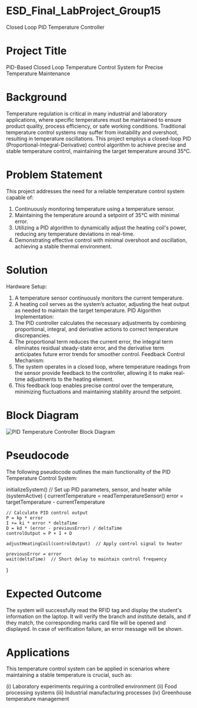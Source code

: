 # ESD_Final_LabProject_Group15
Closed Loop PID Temperature Controller

# Project Title 
PID-Based Closed Loop Temperature Control System for Precise Temperature Maintenance

# Background 
Temperature regulation is critical in many industrial and laboratory applications, where specific temperatures must be maintained to ensure product quality, process efficiency, or safe working conditions.
Traditional temperature control systems may suffer from instability and overshoot, resulting in temperature oscillations. This project employs a closed-loop PID (Proportional-Integral-Derivative) control 
algorithm to achieve precise and stable temperature control, maintaining the target temperature around 35°C.

# Problem Statement 
This project addresses the need for a reliable temperature control system capable of:

1. Continuously monitoring temperature using a temperature sensor.
2. Maintaining the temperature around a setpoint of 35°C with minimal error.
3. Utilizing a PID algorithm to dynamically adjust the heating coil's power, reducing any temperature deviations in real-time.
4. Demonstrating effective control with minimal overshoot and oscillation, achieving a stable thermal environment.

# Solution
 Hardware Setup:
   1. A temperature sensor continuously monitors the current temperature.
   2. A heating coil serves as the system’s actuator, adjusting the heat output as needed to maintain the target temperature.
 PID Algorithm Implementation:
   1. The PID controller calculates the necessary adjustments by combining proportional, integral, and derivative actions to correct temperature discrepancies.
   2. The proportional term reduces the current error, the integral term eliminates residual steady-state error, and the derivative term anticipates future error trends for smoother control.
 Feedback Control Mechanism:
   1. The system operates in a closed loop, where temperature readings from the sensor provide feedback to the controller, allowing it to make real-time adjustments to the heating element.
   2. This feedback loop enables precise control over the temperature, minimizing fluctuations and maintaining stability around the setpoint.

# Block Diagram

![PID Temperature Controller Block Diagram](https://your-image-link.com/your-diagram.png)

# Pseudocode

The following pseudocode outlines the main functionality of the PID Temperature Control System:

initializeSystem()  // Set up PID parameters, sensor, and heater
while (systemActive) {
    currentTemperature = readTemperatureSensor()
    error = targetTemperature - currentTemperature

    // Calculate PID control output
    P = kp * error
    I += ki * error * deltaTime
    D = kd * (error - previousError) / deltaTime
    controlOutput = P + I + D

    adjustHeatingCoil(controlOutput)  // Apply control signal to heater

    previousError = error
    wait(deltaTime)  // Short delay to maintain control frequency
}


# Expected Outcome

The system will successfully read the RFID tag and display the student's information on the laptop.
It will verify the branch and institute details, and if they match, the corresponding marks card file will be opened and displayed.
In case of verification failure, an error message will be shown.

# Applications

This temperature control system can be applied in scenarios where maintaining a stable temperature is crucial, such as:

   (i) Laboratory experiments requiring a controlled environment
   (ii) Food processing systems
   (iii) Industrial manufacturing processes
   (iv) Greenhouse temperature management
